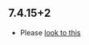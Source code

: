 ## 7.4.15+2

- Please [look to this](https://dooboolab.github.io/flutter_sound/book/CHANGELOG.html)

